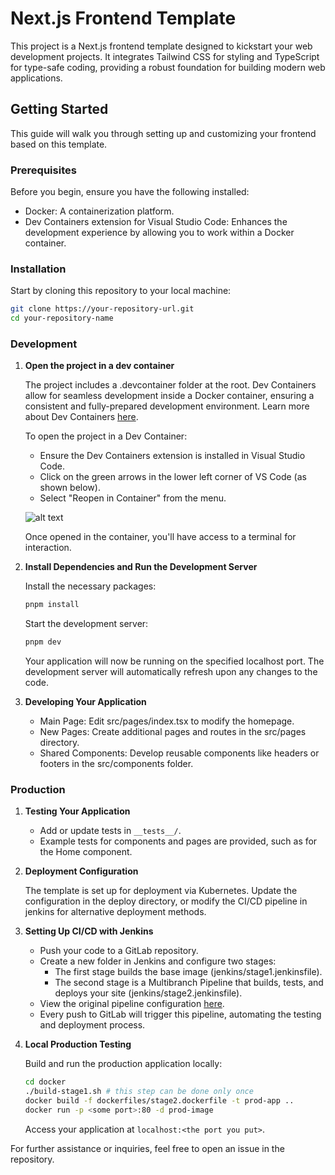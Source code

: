 # Next.js Frontend Template

This project is a Next.js frontend template designed to kickstart your web development projects. It integrates Tailwind CSS for styling and TypeScript for type-safe coding, providing a robust foundation for building modern web applications.

## Getting Started

This guide will walk you through setting up and customizing your frontend based on this template.

### Prerequisites

Before you begin, ensure you have the following installed:

- Docker: A containerization platform.
- Dev Containers extension for Visual Studio Code: Enhances the development experience by allowing you to work within a Docker container.

### Installation

Start by cloning this repository to your local machine:

```bash
git clone https://your-repository-url.git
cd your-repository-name
```

### Development

1. **Open the project in a dev container**

   The project includes a .devcontainer folder at the root. Dev Containers allow for seamless development inside a Docker container, ensuring a consistent and fully-prepared development environment. Learn more about Dev Containers [here](https://code.visualstudio.com/docs/devcontainers/containers).

   To open the project in a Dev Container:

   - Ensure the Dev Containers extension is installed in Visual Studio Code.
   - Click on the green arrows in the lower left corner of VS Code (as shown below).
   - Select "Reopen in Container" from the menu.

   ![alt text](https://code.visualstudio.com/assets/docs/devcontainers/tutorial/remote-status-bar.png)

   Once opened in the container, you'll have access to a terminal for interaction.

2. **Install Dependencies and Run the Development Server**

   Install the necessary packages:

   ```bash
   pnpm install
   ```

   Start the development server:

   ```bash
   pnpm dev
   ```

   Your application will now be running on the specified localhost port. The development server will automatically refresh upon any changes to the code.

3. **Developing Your Application**

   - Main Page: Edit src/pages/index.tsx to modify the homepage.
   - New Pages: Create additional pages and routes in the src/pages directory.
   - Shared Components: Develop reusable components like headers or footers in the src/components folder.

### Production

1. **Testing Your Application**

   - Add or update tests in `__tests__/`.
   - Example tests for components and pages are provided, such as for the Home component.

2. **Deployment Configuration**

   The template is set up for deployment via Kubernetes. Update the configuration in the deploy directory, or modify the CI/CD pipeline in jenkins for alternative deployment methods.

3. **Setting Up CI/CD with Jenkins**

   - Push your code to a GitLab repository.
   - Create a new folder in Jenkins and configure two stages:
     - The first stage builds the base image (jenkins/stage1.jenkinsfile).
     - The second stage is a Multibranch Pipeline that builds, tests, and deploys your site (jenkins/stage2.jenkinsfile).
   - View the original pipeline configuration [here](https://jenkins.rdeid.unil.ch/jenkins/job/100-DS/job/Template%20frontend/).
   - Every push to GitLab will trigger this pipeline, automating the testing and deployment process.

4. **Local Production Testing**

   Build and run the production application locally:

   ```bash
   cd docker
   ./build-stage1.sh # this step can be done only once
   docker build -f dockerfiles/stage2.dockerfile -t prod-app ..
   docker run -p <some port>:80 -d prod-image
   ```

   Access your application at `localhost:<the port you put>`.

For further assistance or inquiries, feel free to open an issue in the repository.
